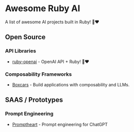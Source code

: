 # Awesome Ruby AI

A list of awesome AI projects built in Ruby! 🤖❤️

## Open Source

### API Libraries

- [ruby-openai](https://github.com/alexrudall/ruby-openai) - OpenAI API + Ruby! 🤖❤️

### Composability Frameworks

- [Boxcars](https://github.com/BoxcarsAI/boxcars) - Build applications with composability and LLMs.

## SAAS / Prototypes

### Prompt Engineering

- [Promptheart](https://promptheart.com/) - Prompt engineering for ChatGPT
